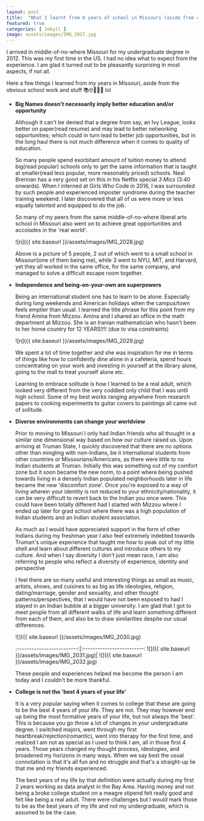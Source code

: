 ```yaml
---
layout: post
title:  "What I learnt from 6 years of school in Missouri (aside from coursework)"
featured: true
categories: [ Jekyll ]
image: assets/images/IMG_2027.jpg
---
```


I arrived in middle-of-no-where Missouri for my undergraduate degree in 2012. This was my first time in the US. I had no idea what to expect from the experience. I am glad it turned out to be pleasantly surprising in most aspects, if not all.

Here a few things I learned from my years in Missouri, aside from the obvious school work and stuff 📚🤓🙅🏻‍♀️ lol


- **Big Names doesn't necessarily imply better education and/or opportunity**

    Although it can't be denied that a degree from say, an Ivy League, looks better on paper(read resume) and may lead to better networking opportunities; which could in turn lead to better job opportunities, but in the long haul there is not much difference when it comes to quality of education.

    So many people spend exorbitant amount of tuition money to attend big(read popular) schools only to get the same information that is taught at smaller(read less popular, more reasonably priced) schools. Neal Brennan has a very good set on this in his Netflix special _3 Mics_ (3:40 onwards). When I interned at Girls Who Code in 2016, I was surrounded by such people and experienced imposter syndrome during the teacher training weekend. I later discovered that all of us were more or less equally talented and equipped to do the job.

    So many of my peers from the same middle-of-no-where liberal arts school in Missouri also went on to achieve great opportunities and accolades in the 'real world'.

    ![n]({{ site.baseurl }}/assets/images/IMG_2028.jpg)

     Above is a picture of 5 people, 2 out of which went to a small school in Missouri(one of them being me), while 3 went to NYU, MIT, and Harvard, yet they all worked in the same office, for the same company, and managed to solve a difficult escape room together.





- **Independence and being-on-your-own are superpowers**

  Being an international student one has to learn to be alone. Especially during long weekends and American holidays when the campus/town feels emptier than usual. I learned the title phrase for this point from my friend Amina from Mizzou. Amina and I shared an office in the math department at Mizzou. She is an Iranian mathematician who hasn't been to her home country for 12 YEARS!!!! (due to visa constraints)

  ![n]({{ site.baseurl }}/assets/images/IMG_2029.jpg)

  We spent a lot of time together and she was inspiration for me in terms of things like how to confidently dine alone in a cafeteria, spend hours concentrating on your work and investing in yourself at the library alone, going to the mall to treat yourself alone etc.

  Learning to embrace solitude is how I learned to be a real adult, which looked very different from the very coddled only child that I was until high school. Some of my best works ranging anywhere from research papers to cooking experiments to guitar covers to paintings all came out of solitude.  

- **Diverse environments can change your worldview**

    Prior to moving to Missouri I only had Indian friends who all thought in a similar one dimensional way based on how our culture raised us. Upon arriving at Truman State, I quickly discovered that there are no options other than mingling with non-Indians, be it international students from other countries or Missourians/Americans, as there were little to no Indian students at Truman. Initially this was something out of my comfort zone but it soon became the new norm, to a point where being pushed towards living in a densely Indian populated neighborhoods later in life became the new 'discomfort zone'. Once you're exposed to a way of living wherein your identity is not reduced to your ethnicity/nationality, it can be very difficult to revert back to the Indian you once were. This could have been totally different had I started with Mizzou where I ended up later for grad school where there was a high population of Indian students and an Indian student association.

    As much as I would have appreciated support in the form of other Indians during my freshman year I also feel extremely indebted towards Truman's unique experience that taught me how to peak out of my little shell and learn about different cultures and introduce others to my culture. And when I say diversity I don't just mean race, I am also referring to people who reflect a diversity of experience, identity and perspective

    I feel there are so many useful and interesting things as small as music, artists, shows, and cuisines to as big as life ideologies, religion, dating/marriage, gender and sexuality, and other thought patterns/perspectives, that I would have not been exposed to had I stayed in an Indian bubble at a bigger university. I am glad that I got to meet people from all different walks of life and learn something different from each of them, and also be to draw similarities despite our usual differences.

    ![]({{ site.baseurl }}/assets/images/IMG_2030.jpg)

    :-------------------------:|:-------------------------:
        ![]({{ site.baseurl }}/assets/images/IMG_2031.jpg)|  ![]({{ site.baseurl }}/assets/images/IMG_2032.jpg)

    These people and experiences helped me become the person I am today and I couldn't be more thankful.

- **College is not the 'best 4 years of your life'**

    It is a very popular saying when it comes to college that these are going to be the best 4 years of your life. They are not. They may however end up being the most formative years of your life, but not always the 'best'. This is because you go throw a lot of changes in your undergraduate degree. I switched majors, went through my first heartbreak/rejection(romantic), went into therapy for the first time, and realized I am not as special as I used to think I am, all in those first 4 years. Those years changed my thought process, ideologies, and broadened my horizons in many ways. When we say best the usual connotation is that it's all fun and no struggle and that's a straight-up lie that me and my friends experienced.

    The best years of my life by that definition were actually during my first 2 years working as data analyst in the Bay Area. Having money and not being a broke college student on a meagre stipend felt really good and felt like being a real adult. There were challenges but I would mark those to be as the best years of my life and not my undergraduate, which is assumed to be the case.
